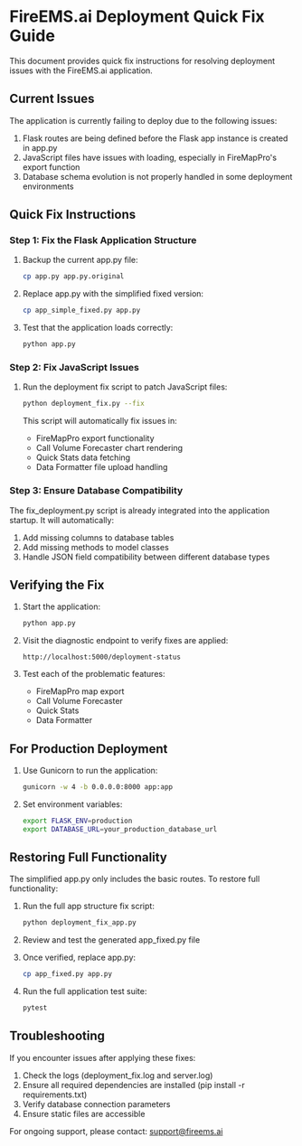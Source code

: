 # FireEMS.ai Deployment Quick Fix Guide

This document provides quick fix instructions for resolving deployment issues with the FireEMS.ai application.

## Current Issues

The application is currently failing to deploy due to the following issues:

1. Flask routes are being defined before the Flask app instance is created in app.py
2. JavaScript files have issues with loading, especially in FireMapPro's export function
3. Database schema evolution is not properly handled in some deployment environments

## Quick Fix Instructions

### Step 1: Fix the Flask Application Structure

1. Backup the current app.py file:
   ```bash
   cp app.py app.py.original
   ```

2. Replace app.py with the simplified fixed version:
   ```bash
   cp app_simple_fixed.py app.py
   ```

3. Test that the application loads correctly:
   ```bash
   python app.py
   ```

### Step 2: Fix JavaScript Issues

1. Run the deployment fix script to patch JavaScript files:
   ```bash
   python deployment_fix.py --fix
   ```

   This script will automatically fix issues in:
   - FireMapPro export functionality
   - Call Volume Forecaster chart rendering
   - Quick Stats data fetching
   - Data Formatter file upload handling

### Step 3: Ensure Database Compatibility

The fix_deployment.py script is already integrated into the application startup. It will automatically:

1. Add missing columns to database tables
2. Add missing methods to model classes
3. Handle JSON field compatibility between different database types

## Verifying the Fix

1. Start the application:
   ```bash
   python app.py
   ```

2. Visit the diagnostic endpoint to verify fixes are applied:
   ```
   http://localhost:5000/deployment-status
   ```

3. Test each of the problematic features:
   - FireMapPro map export
   - Call Volume Forecaster
   - Quick Stats
   - Data Formatter

## For Production Deployment

1. Use Gunicorn to run the application:
   ```bash
   gunicorn -w 4 -b 0.0.0.0:8000 app:app
   ```

2. Set environment variables:
   ```bash
   export FLASK_ENV=production
   export DATABASE_URL=your_production_database_url
   ```

## Restoring Full Functionality

The simplified app.py only includes the basic routes. To restore full functionality:

1. Run the full app structure fix script:
   ```bash
   python deployment_fix_app.py
   ```

2. Review and test the generated app_fixed.py file
   
3. Once verified, replace app.py:
   ```bash
   cp app_fixed.py app.py
   ```

4. Run the full application test suite:
   ```bash
   pytest
   ```

## Troubleshooting

If you encounter issues after applying these fixes:

1. Check the logs (deployment_fix.log and server.log)
2. Ensure all required dependencies are installed (pip install -r requirements.txt)
3. Verify database connection parameters
4. Ensure static files are accessible

For ongoing support, please contact:
support@fireems.ai